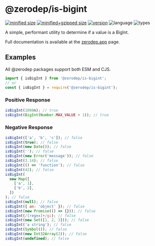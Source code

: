 # @zerodep/is-bigint

[![minified size](https://img.shields.io/bundlephobia/min/@zerodep/is-bigint?style=flat-square&color=blue)](https://bundlephobia.com/package/@zerodep/is-bigint)
[![minified+gzipped size](https://img.shields.io/bundlephobia/minzip/@zerodep/is-bigint?style=flat-square&color=blue)](https://bundlephobia.com/package/@zerodep/is-bigint)
[![version](https://img.shields.io/npm/v/@zerodep/is-bigint?style=flat-square&color=blue)](https://www.npmjs.com/package/@zerodep/is-bigint)
![language](https://img.shields.io/badge/typescript-100%25-blue?style=flat-square)
![types](https://img.shields.io/badge/types-included-blue?style=flat-square)

A simple, performant utility to determine if a value is a BigInt.

Full documentation is available at the [zerodep.app](http://zerodep.app/#/is/bigint) page.

## Examples

All @zerodep packages support both ESM and CJS.

```javascript
import { isBigInt } from '@zerodep/is-bigint';
// or
const { isBigInt } = require('@zerodep/is-bigint');
```

### Positive Response

```javascript
isBigInt(1000n); // true
isBigInt(BigInt(Number.MAX_VALUE + 1)); // true
```

### Negative Response

```javascript
isBigInt(['a', 'b', 'c']); // false
isBigInt(true); // false
isBigInt(new Date()); // false
isBigInt(''); // false
isBigInt(new Error('message')); // false
isBigInt(3.14); // false
isBigInt(() => 'function'); // false
isBigInt(42); // false
isBigInt(
  new Map([
    ['a', 1],
    ['b', 2],
  ])
); // false
isBigInt(null); // false
isBigInt({ an: 'object' }); // false
isBigInt(new Promise(() => {})); // false
isBigInt(/[regex]+/gi); // false
isBigInt(new Set([1, 2, 3])); // false
isBigInt('a string'); // false
isBigInt(Symbol()); // false
isBigInt(new Int32Array(2)); // false
isBigInt(undefined); // false
```
